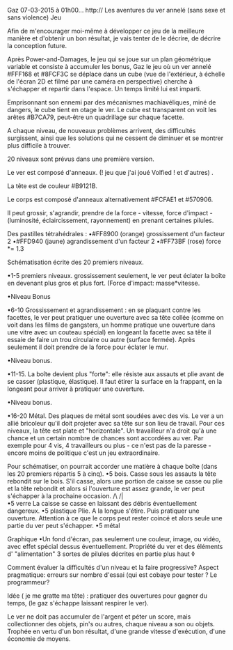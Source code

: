 Gaz 07-03-2015 à 01h00... http://
 Les aventures du ver annelé (sans sexe et sans violence) Jeu

Afin de m'encourager moi-même à développer ce jeu de la meilleure manière et d'obtenir un bon résultat, je vais tenter de le décrire, de décrire la conception future.

Après Power-and-Damages, le jeu qui se joue sur un plan géométrique variable et consiste à accumuler les bonus, Gaz le jeu où un ver annelé #FFF168 et #8FCF3C se déplace dans un cube (vue de l'extérieur, à échelle de l'écran 2D et filmé par une caméra en perspective) cherche à s'échapper et repartir dans l'espace. Un temps limité lui est imparti.

Emprisonnant son ennemi par des mécanismes machiavéliques, miné de dangers, le cube tient en otage le ver. Le cube est transparent on voit les arêtes #B7CA79, peut-être un quadrillage sur chaque facette.

A chaque niveau, de nouveaux problèmes arrivent, des difficultés surgissent, ainsi que les solutions qui ne cessent de diminuer et se montrer plus difficile à trouver.

20 niveaux sont prévus dans une première version.

Le ver est composé d'anneaux. (! jeu que j'ai joué Volfied ! et d'autres) .

La tête est de couleur #B9121B.

Le corps est composé d'anneaux alternativement #FCFAE1 et #570906.

Il peut grossir, s'agrandir, prendre de la force - vitesse, force d'impact - (luminosité, éclaircissement, rayonnement) en prenant certaines pilules.

Des pastilles tétrahédrales :
•#FF8900 (orange) grossissement d'un facteur 2
•#FFD940 (jaune) agrandissement d'un facteur 2
•#FF73BF (rose) force *= 1.3

Schématisation écrite des 20 premiers niveaux.

•1-5 premiers niveaux. grossissement seulement, le ver peut éclater la boîte en devenant plus gros et plus fort. (Force d'impact: masse*vitesse.

•Niveau Bonus

•6-10 Grossissement et agrandissement : en se plaquant contre les facettes, le ver peut pratiquer une ouverture avec sa tête collée (comme on voit dans les films de gangsters, un homme pratique une ouverture dans une vitre avec un couteau spécial) en longeant la facette avec sa tête il essaie de faire un trou circulaire ou autre (surface fermée). Après seulement il doit prendre de la force pour éclater le mur.

•Niveau bonus.

•11-15. La boîte devient plus "forte": elle résiste aux assauts et plie avant de se casser (plastique, élastique). Il faut étirer la surface en la frappant, en la longeant pour arriver à pratiquer une ouverture.

•Niveau bonus.

•16-20 Métal. Des plaques de métal sont soudées avec des vis. Le ver a un allié bricoleur qu'il doit projeter avec sa tête sur son lieu de travail. Pour ces niveaux, la tête est plate et "horizontale". Un travailleur n'a droit qu'à une chance et un certain nombre de chances sont accordées au ver. Par exemple pour 4 vis, 4 travailleurs ou plus - ce n'est pas de la paresse - encore moins de politique c'est un jeu extraordinaire.

Pour schématiser, on pourrait accorder une matière à chaque boîte (dans les 20 premiers répartis 5 à cinq).
•5 bois. Casse sous les assauts la tête rebondit sur le bois. S'il casse, alors une portion de caisse se casse ou plie et la tête rebondit et alors si l'ouverture est assez grande, le ver peut s'échapper à la prochaine occasion. /\ /|\
•5 verre La caisse se casse en laissant des débris éventuellement dangereux.
•5 plastique Plie. A la longue s'étire. Puis pratiquer une ouverture. Attention à ce que le corps peut rester coincé et alors seule une partie du ver peut s'échapper.
•5 métal

Graphique
•Un fond d'écran, pas seulement une couleur, image, ou vidéo, avec effet spécial dessus éventuellement. Propriété du ver et des éléments d' "alimentation" 3 sortes de pilules décrites en partie plus haut ◊

Comment évaluer la difficultés d'un niveau et la faire progressive? Aspect pragmatique: erreurs sur nombre d'essai (qui est cobaye pour tester ? Le programmeur?

Idée ( je me gratte ma tête) : pratiquer des ouvertures pour gagner du temps, (le gaz s'échappe laissant respirer le ver).

Le ver ne doit pas accumuler de l'argent et péter un score, mais collectionner des objets, pin's ou autres, chaque niveau a son ou objets. Trophée en vertu d'un bon résultat, d'une grande vitesse d'exécution, d'une économie de moyens.
